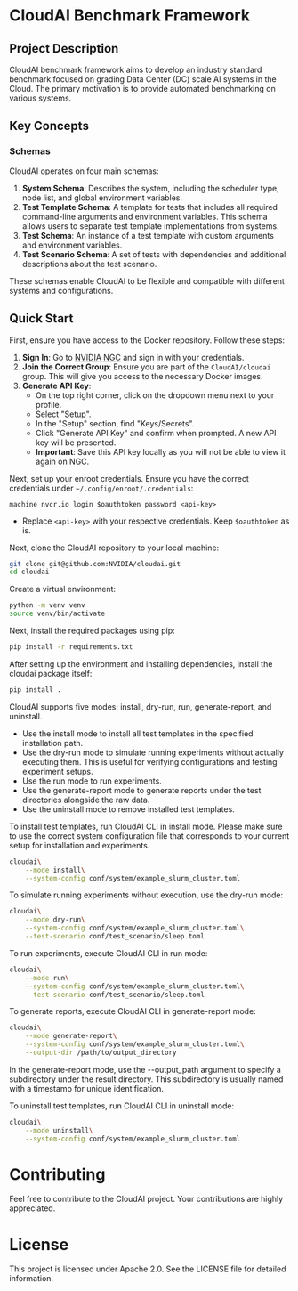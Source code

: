 # CloudAI Benchmark Framework

## Project Description
CloudAI benchmark framework aims to develop an industry standard benchmark focused on grading Data Center (DC) scale AI systems in the Cloud. The primary motivation is to provide automated benchmarking on various systems.

## Key Concepts
### Schemas
CloudAI operates on four main schemas:

1. **System Schema**: Describes the system, including the scheduler type, node list, and global environment variables.
2. **Test Template Schema**: A template for tests that includes all required command-line arguments and environment variables. This schema allows users to separate test template implementations from systems.
3. **Test Schema**: An instance of a test template with custom arguments and environment variables.
4. **Test Scenario Schema**: A set of tests with dependencies and additional descriptions about the test scenario.

These schemas enable CloudAI to be flexible and compatible with different systems and configurations.

## Quick Start
First, ensure you have access to the Docker repository. Follow these steps:

1. **Sign In**: Go to [NVIDIA NGC](https://ngc.nvidia.com/signin) and sign in with your credentials.
2. **Join the Correct Group**: Ensure you are part of the `CloudAI/cloudai` group. This will give you access to the necessary Docker images.
3. **Generate API Key**:
    - On the top right corner, click on the dropdown menu next to your profile.
    - Select "Setup".
    - In the "Setup" section, find "Keys/Secrets".
    - Click "Generate API Key" and confirm when prompted. A new API key will be presented.
    - **Important**: Save this API key locally as you will not be able to view it again on NGC.

Next, set up your enroot credentials. Ensure you have the correct credentials under `~/.config/enroot/.credentials`:
```
machine nvcr.io login $oauthtoken password <api-key>
```
- Replace `<api-key>` with your respective credentials. Keep `$oauthtoken` as is.

Next, clone the CloudAI repository to your local machine:
```bash
git clone git@github.com:NVIDIA/cloudai.git
cd cloudai
```

Create a virtual environment:
```bash
python -m venv venv
source venv/bin/activate
```

Next, install the required packages using pip:
```bash
pip install -r requirements.txt
```

After setting up the environment and installing dependencies, install the cloudai package itself:
```bash
pip install .
```

CloudAI supports five modes: install, dry-run, run, generate-report, and uninstall.
* Use the install mode to install all test templates in the specified installation path.
* Use the dry-run mode to simulate running experiments without actually executing them. This is useful for verifying configurations and testing experiment setups.
* Use the run mode to run experiments.
* Use the generate-report mode to generate reports under the test directories alongside the raw data.
* Use the uninstall mode to remove installed test templates.

To install test templates, run CloudAI CLI in install mode.
Please make sure to use the correct system configuration file that corresponds to your current setup for installation and experiments.
```bash
cloudai\
    --mode install\
    --system-config conf/system/example_slurm_cluster.toml
```

To simulate running experiments without execution, use the dry-run mode:
```bash
cloudai\
    --mode dry-run\
    --system-config conf/system/example_slurm_cluster.toml\
    --test-scenario conf/test_scenario/sleep.toml
```

To run experiments, execute CloudAI CLI in run mode:
```bash
cloudai\
    --mode run\
    --system-config conf/system/example_slurm_cluster.toml\
    --test-scenario conf/test_scenario/sleep.toml
```

To generate reports, execute CloudAI CLI in generate-report mode:
```bash
cloudai\
    --mode generate-report\
    --system-config conf/system/example_slurm_cluster.toml\
    --output-dir /path/to/output_directory
```
In the generate-report mode, use the --output_path argument to specify a subdirectory under the result directory.
This subdirectory is usually named with a timestamp for unique identification.

To uninstall test templates, run CloudAI CLI in uninstall mode:
```bash
cloudai\
    --mode uninstall\
    --system-config conf/system/example_slurm_cluster.toml
```

# Contributing
Feel free to contribute to the CloudAI project. Your contributions are highly appreciated.

# License
This project is licensed under Apache 2.0. See the LICENSE file for detailed information.

